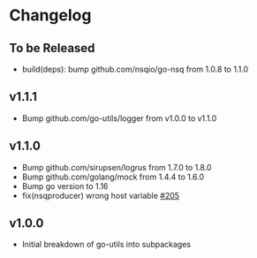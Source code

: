 # Changelog

## To be Released

* build(deps): bump github.com/nsqio/go-nsq from 1.0.8 to 1.1.0

## v1.1.1

* Bump github.com/go-utils/logger from v1.0.0 to v1.1.0

## v1.1.0

* Bump github.com/sirupsen/logrus from 1.7.0 to 1.8.0
* Bump github.com/golang/mock from 1.4.4 to 1.6.0
* Bump go version to 1.16
* fix(nsqproducer) wrong host variable [#205](https://github.com/Scalingo/go-utils/pull/205)

## v1.0.0

* Initial breakdown of go-utils into subpackages
